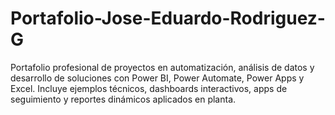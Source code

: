 # Portafolio-Jose-Eduardo-Rodriguez-G
Portafolio profesional de proyectos en automatización, análisis de datos y desarrollo de soluciones con Power BI, Power Automate, Power Apps y Excel. Incluye ejemplos técnicos, dashboards interactivos, apps de seguimiento y reportes dinámicos aplicados en planta.

